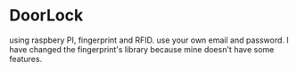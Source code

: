 # DoorLock
using raspbery PI, fingerprint and RFID.
use your own email and password.
I have changed the fingerprint's library because mine doesn't have some features.

